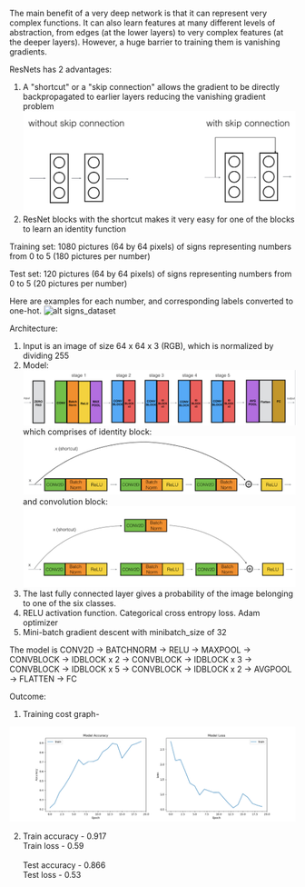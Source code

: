 The main benefit of a very deep network is that it can represent very complex functions. It can also learn features at many different levels of abstraction, from edges (at the lower layers) to very complex features (at the deeper layers). However, a huge barrier to training them is vanishing gradients.

ResNets has 2 advantages:
1. A "shortcut" or a "skip connection" allows the gradient to be directly backpropagated to earlier layers reducing the vanishing gradient problem
![alt shortcut](https://raw.githubusercontent.com/Giridharvallepu/ResNets-SIGNS-Keras/master/images/skip_connection_kiank.png)
2. ResNet blocks with the shortcut makes it very easy for one of the blocks to learn an identity function

Training set: 1080 pictures (64 by 64 pixels) of signs representing numbers from 0 to 5 (180 pictures per number)

Test set: 120 pictures (64 by 64 pixels) of signs representing numbers from 0 to 5 (20 pictures per number)

Here are examples for each number, and corresponding labels converted to one-hot. 
![alt signs_dataset](https://raw.githubusercontent.com/Giridharvallepu/ResNets-SIGNS-Keras/master/signs_data_kiank.png)

Architecture:
1. Input is an image of size 64 x 64 x 3 (RGB), which is normalized by dividing 255
2. Model: 
    ![alt architecture](https://raw.githubusercontent.com/Giridharvallepu/ResNets-SIGNS-Keras/master/images/resnet_kiank.png)
    which comprises of identity block:
    ![alt identity](https://raw.githubusercontent.com/Giridharvallepu/ResNets-SIGNS-Keras/master/images/idblock3_kiank.png)
    and convolution block:
    ![alt convolution](https://raw.githubusercontent.com/Giridharvallepu/ResNets-SIGNS-Keras/master/images/convblock_kiank.png)
3. The last fully connected layer gives a probability of the image belonging to one of the six classes.
4. RELU activation function. Categorical cross entropy loss. Adam optimizer
5. Mini-batch gradient descent with minibatch_size of 32

The model is CONV2D -> BATCHNORM -> RELU -> MAXPOOL -> CONVBLOCK -> IDBLOCK x 2 -> CONVBLOCK -> IDBLOCK x 3
-> CONVBLOCK -> IDBLOCK x 5 -> CONVBLOCK -> IDBLOCK x 2 -> AVGPOOL -> FLATTEN -> FC

Outcome:

1.  Training cost graph-

![alt cost](https://raw.githubusercontent.com/Giridharvallepu/ResNets-SIGNS-Keras/master/images/acc_loss.png)

2.  Train accuracy - 0.917 <br/>
    Train loss - 0.59 <br/><br/>
    Test accuracy - 0.866 <br/>
    Test loss - 0.53
